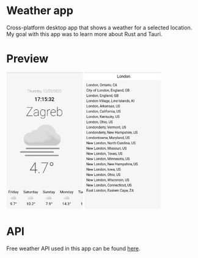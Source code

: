 # Weather app

Cross-platform desktop app that shows a weather for a selected location. My goal with this app was to learn more about
Rust and Tauri.

# Preview

<div float=left>
<img src="preview/preview_1.png"  width="200px"/>
<img src="preview/preview_2.png"  width="200px"/>
</div>

# API

Free weather API used in this app can be found [here](https://developer.yr.no/).